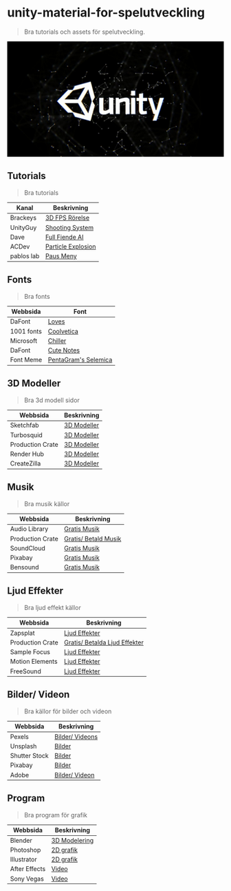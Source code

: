 # unity-material-for-spelutveckling
> Bra tutorials och assets för spelutveckling.

![alt text](UnityImage.jpg)

## Tutorials

> Bra tutorials

| Kanal | Beskrivning |
| ----------- | ----------- |
| Brackeys | [3D FPS Rörelse](https://youtu.be/XAC8U9-dTZU) |
| UnityGuy | [Shooting System](https://youtu.be/u0yksFw9PSs) | 
| Dave     | [Full Fiende AI](https://youtu.be/UjkSFoLxesw) |
| ACDev | [Particle Explosion](https://youtu.be/BXh6LC1H5S0) | 
| pablos lab | [Paus Meny](https://youtu.be/J1x6cSTGQO8) |


## Fonts

> Bra fonts

| Webbsida | Font |
| ----------- | ----------- |
| DaFont | [Loves](https://www.dafont.com/loves.font) |
| 1001 fonts | [Coolvetica](https://www.1001fonts.com/coolvetica-font.html) | 
| Microsoft     | [Chiller](https://docs.microsoft.com/en-us/typography/font-list/chiller) |
| DaFont | [Cute Notes](https://www.dafont.com/cute-notes.font) | 
| Font Meme | [PentaGram's Selemica](https://fontmeme.com/fonts/pentagram-s-salemica-font/) |

## 3D Modeller

> Bra 3d modell sidor

| Webbsida | Beskrivning |
| ----------- | ----------- |
| Sketchfab | [3D Modeller](https://sketchfab.com/features/free-3d-models) |
| Turbosquid | [3D Modeller](https://www.turbosquid.com/Search/3D-Models/free) | 
| Production Crate | [3D Modeller](https://www.productioncrate.com/3D/models.html) |
| Render Hub | [3D Modeller](https://www.renderhub.com/free-3d-models-page4) | 
| CreateZilla | [3D Modeller](https://creazilla.com/sections/3-3d-models?page=2) |

## Musik

> Bra musik källor

| Webbsida | Beskrivning |
| ----------- | ----------- |
| Audio Library | [Gratis Musik](https://www.youtube.com/c/audiolibrary-channel) |
| Production Crate | [Gratis/ Betald Musik](https://sfx.productioncrate.com/royalty-free-music-categories.html) | 
| SoundCloud | [Gratis Musik](https://soundcloud.com/fm_freemusic) |
| Pixabay | [Gratis Musik](https://pixabay.com/music/) | 
| Bensound | [Gratis Musik](https://www.bensound.com/) |


## Ljud Effekter

> Bra ljud effekt källor

| Webbsida | Beskrivning |
| ----------- | ----------- |
| Zapsplat | [Ljud Effekter](https://www.zapsplat.com/) |
| Production Crate | [Gratis/ Betalda Ljud Effekter](https://sfx.productioncrate.com/sound-fx-categories.html) | 
| Sample Focus | [Ljud Effekter](https://samplefocus.com/tag/sfx) |
| Motion Elements | [Ljud Effekter](https://www.motionelements.com/free/sound-effects) | 
| FreeSound | [Ljud Effekter](https://freesound.org/browse/tags/sound-effects/) |

## Bilder/ Videon

> Bra källor för bilder och videon

| Webbsida | Beskrivning |
| ----------- | ----------- |
| Pexels | [Bilder/ Videons](https://www.pexels.com/) |
| Unsplash | [Bilder](https://unsplash.com/images/stock) | 
| Shutter Stock | [Bilder](https://www.shutterstock.com/photos) |
| Pixabay | [Bilder](https://pixabay.com/photos/) | 
| Adobe | [Bilder/ Videon](https://stock.adobe.com/fi/) |

## Program

> Bra program för grafik

| Webbsida | Beskrivning |
| ----------- | ----------- |
| Blender | [3D Modelering](https://www.blender.org/) |
| Photoshop | [2D grafik](https://www.adobe.com/products/photoshop.html) | 
| Illustrator | [2D grafik](https://www.adobe.com/products/illustrator/free-trial-download.html) |
| After Effects | [Video](https://www.adobe.com/products/aftereffects.html) | 
| Sony Vegas | [Video](https://www.vegascreativesoftware.com/us/vegas-pro/) |








